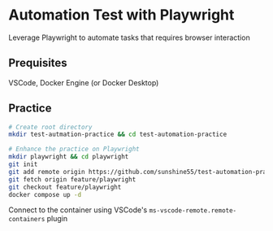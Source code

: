 # Automation Test with Playwright

Leverage Playwright to automate tasks that requires browser interaction

## Prequisites

VSCode, Docker Engine (or Docker Desktop)
	
## Practice

```bash
# Create root directory
mkdir test-autmation-practice && cd test-automation-practice

# Enhance the practice on Playwright
mkdir playwright && cd playwright
git init
git add remote origin https://github.com/sunshine55/test-automation-practice.git
git fetch origin feature/playwright
git checkout feature/playwright
docker compose up -d
```

Connect to the container using VSCode's `ms-vscode-remote.remote-containers` plugin
